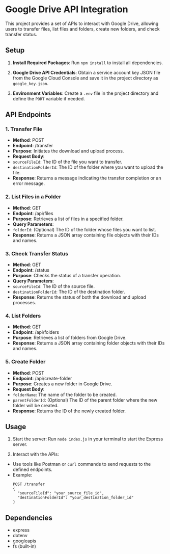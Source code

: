 # Google Drive API Integration

This project provides a set of APIs to interact with Google Drive, allowing users to transfer files, list files and folders, create new folders, and check transfer status.

## Setup

1. **Install Required Packages**: Run `npm install` to install all dependencies.

2. **Google Drive API Credentials**: Obtain a service account key JSON file from the Google Cloud Console and save it in the project directory as `google_key.json`.

3. **Environment Variables**: Create a `.env` file in the project directory and define the `PORT` variable if needed.


## API Endpoints

### 1. Transfer File
- **Method**: POST
- **Endpoint**: /transfer
- **Purpose**: Initiates the download and upload process.
- **Request Body**:
- `sourceFileId`: The ID of the file you want to transfer.
- `destinationFolderId`: The ID of the folder where you want to upload the file.
- **Response**: Returns a message indicating the transfer completion or an error message.

### 2. List Files in a Folder
- **Method**: GET
- **Endpoint**: /api/files
- **Purpose**: Retrieves a list of files in a specified folder.
- **Query Parameters**:
- `folderId`: (Optional) The ID of the folder whose files you want to list.
- **Response**: Returns a JSON array containing file objects with their IDs and names.

### 3. Check Transfer Status
- **Method**: GET
- **Endpoint**: /status
- **Purpose**: Checks the status of a transfer operation.
- **Query Parameters**:
- `sourceFileId`: The ID of the source file.
- `destinationFolderId`: The ID of the destination folder.
- **Response**: Returns the status of both the download and upload processes.

### 4. List Folders
- **Method**: GET
- **Endpoint**: /api/folders
- **Purpose**: Retrieves a list of folders from Google Drive.
- **Response**: Returns a JSON array containing folder objects with their IDs and names.

### 5. Create Folder
- **Method**: POST
- **Endpoint**: /api/create-folder
- **Purpose**: Creates a new folder in Google Drive.
- **Request Body**:
- `folderName`: The name of the folder to be created.
- `parentFolderId`: (Optional) The ID of the parent folder where the new folder will be created.
- **Response**: Returns the ID of the newly created folder.

## Usage

1. Start the server: Run `node index.js` in your terminal to start the Express server.

2. Interact with the APIs:
- Use tools like Postman or `curl` commands to send requests to the defined endpoints.
- Example:
  ```
  POST /transfer
  {
    "sourceFileId": "your_source_file_id",
    "destinationFolderId": "your_destination_folder_id"
  }
  ```

## Dependencies

- express
- dotenv
- googleapis
- fs (built-in)

